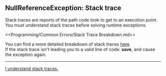 ## NullReferenceException: Stack trace
Stack traces are reports of the path code took to get to an execution point.  
You must understand stack traces before solving runtime exceptions.  

<<Programming/Common Errors/Stack Trace Breakdown.md>>

You can find a more detailed breakdown of stack traces [here](../../Stack%20Traces.md).  
If the stack trace isn't leading you to a valid line of code: **save**, and cause the exception again.  

---  

[I understand stack traces.](Reference%20Types.md)